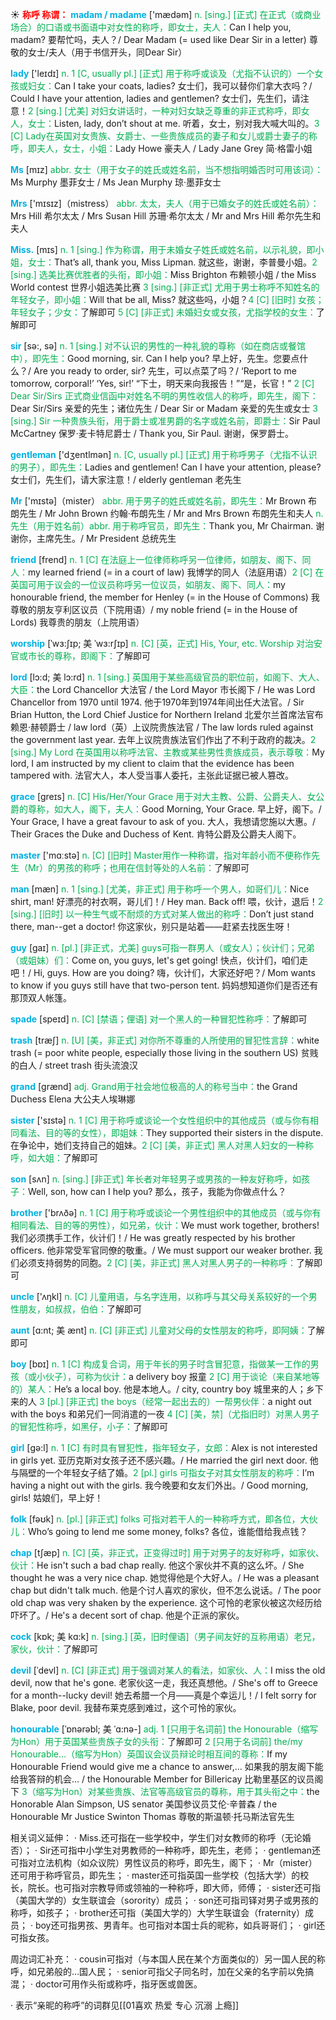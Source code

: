 ☀ <font color="red">**称呼 称谓：**</font>
<font color="sky blue">**madam / madame**</font> ['mædəm] 
<font color="#00b050">n. [sing.] [正式] 在正式（或商业场合）的口语或书面语中对女性的称呼，即女士，夫人：</font>Can I help you, madam? 要帮忙吗，夫人？/ Dear Madam (= used like Dear Sir in a letter) 尊敬的女士/夫人（用于书信开头，同Dear Sir）

<font color="sky blue">**lady**</font> ['leɪdɪ] 
<font color="#00b050">n. 1 [C, usually pl.] [正式] 用于称呼或谈及（尤指不认识的）一个女孩或妇女：</font>Can I take your coats, ladies? 女士们，我可以替你们拿大衣吗？/ Could I have your attention, ladies and gentlemen? 女士们，先生们，请注意！<font color="#00b050">2 [sing.] [尤美] 对妇女讲话时，一种对妇女缺乏尊重的非正式称呼，即女人，女士：</font>Listen, lady, don’t shout at me. 听着，女士，别对我大喊大叫的。<font color="#00b050">3 [C] Lady在英国对女贵族、女爵士、一些贵族成员的妻子和女儿或爵士妻子的称呼，即夫人，女士，小姐：</font>Lady Howe 豪夫人 / Lady Jane Grey 简·格雷小姐 

<font color="sky blue">**Ms**</font> [mɪz] 
<font color="#00b050">abbr. 女士（用于女子的姓氏或姓名前，当不想指明婚否时可用该词）：</font>Ms Murphy 墨菲女士 / Ms Jean Murphy 琼·墨菲女士

<font color="sky blue">**Mrs**</font> ['mɪsɪz]（mistress）
<font color="#00b050">abbr. 太太，夫人（用于已婚女子的姓氏或姓名前）：</font>Mrs Hill 希尔太太 / Mrs Susan Hill 苏珊·希尔太太 / Mr and Mrs Hill 希尔先生和夫人

<font color="sky blue">**Miss.**</font> [mɪs] 
<font color="#00b050">n. 1 [sing.] 作为称谓，用于未婚女子姓氏或姓名前，以示礼貌，即小姐，女士：</font>That’s all, thank you, Miss Lipman. 就这些，谢谢，李普曼小姐。<font color="#00b050">2 [sing.] 选美比赛优胜者的头衔，即小姐：</font>Miss Brighton 布赖顿小姐 / the Miss World contest 世界小姐选美比赛 <font color="#00b050">3 [sing.] [非正式] 尤用于男士称呼不知姓名的年轻女子，即小姐：</font>Will that be all, Miss? 就这些吗，小姐？<font color="#00b050">4 [C] [旧时] 女孩；年轻女子；少女：</font>了解即可 <font color="#00b050">5 [C] [非正式] 未婚妇女或女孩，尤指学校的女生：</font>了解即可

<font color="sky blue">**sir**</font> [sə:, sə] 
<font color="#00b050">n. 1 [sing.] 对不认识的男性的一种礼貌的尊称（如在商店或餐馆中），即先生：</font>Good morning, sir. Can I help you? 早上好，先生。您要点什么？/ Are you ready to order, sir? 先生，可以点菜了吗？/ ‘Report to me tomorrow, corporal!’ ‘Yes, sir!’ “下士，明天来向我报告！”“是，长官！” <font color="#00b050">2 [C] Dear Sir/Sirs 正式商业信函中对姓名不明的男性收信人的称呼，即先生，阁下：</font>Dear Sir/Sirs 亲爱的先生；诸位先生 / Dear Sir or Madam 亲爱的先生或女士 <font color="#00b050">3 [sing.] Sir 一种贵族头衔，用于爵士或准男爵的名字或姓名前，即爵士：</font>Sir Paul McCartney 保罗·麦卡特尼爵士 / Thank you, Sir Paul. 谢谢，保罗爵士。

<font color="sky blue">**gentleman**</font> ['dӡentlmən] 
<font color="#00b050">n. [C, usually pl.] [正式] 用于称呼男子（尤指不认识的男子），即先生：</font>Ladies and gentlemen! Can I have your attention, please? 女士们，先生们，请大家注意！/ elderly gentleman 老先生

<font color="sky blue">**Mr**</font> ['mɪstə]（mister）
<font color="#00b050">abbr. 用于男子的姓氏或姓名前，即先生：</font>Mr Brown 布朗先生 / Mr John Brown 约翰·布朗先生 / Mr and Mrs Brown 布朗先生和夫人 <font color="#00b050">n. 先生（用于姓名前）abbr. 用于称呼官员，即先生：</font>Thank you, Mr Chairman. 谢谢你，主席先生。/ Mr President 总统先生
    
<font color="sky blue">**friend**</font> [frend]
<font color="#00b050">n. 1 [C] 在法庭上一位律师称呼另一位律师，如朋友、阁下、同人：</font>my learned friend (= in a court of law) 我博学的同人（法庭用语）<font color="#00b050">2 [C] 在英国可用于议会的一位议员称呼另一位议员，如朋友、阁下、同人：</font>my honourable friend, the member for Henley (= in the House of Commons) 我尊敬的朋友亨利区议员（下院用语）/ my noble friend (= in the House of Lords) 我尊贵的朋友（上院用语）

<font color="sky blue">**worship**</font> [ˈwɜ:ʃɪp; 美 ˈwɜ:rʃɪp]
<font color="#00b050">n. [C] [英，正式] His, Your, etc. Worship 对治安官或市长的尊称，即阁下：</font>了解即可
           
<font color="sky blue">**lord**</font> [lɔ:d; 美 lɔ:rd]
<font color="#00b050">n. 1 [sing.] 英国用于某些高级官员的职位前，如阁下、大人、大臣：</font>the Lord Chancellor 大法官 / the Lord Mayor 市长阁下 / He was Lord Chancellor from 1970 until 1974. 他于1970年到1974年间出任大法官。/ Sir Brian Hutton, the Lord Chief Justice for Northern Ireland 北爱尔兰首席法官布赖恩·赫顿爵士 / law lord（英）上议院贵族法官 / The law lords ruled against the government last year. 去年上议院贵族法官们作出了不利于政府的裁决。<font color="#00b050">2 [sing.] My Lord 在英国用以称呼法官、主教或某些男性贵族成员，表示尊敬：</font>My lord, I am instructed by my client to claim that the evidence has been tampered with. 法官大人，本人受当事人委托，主张此证据已被人篡改。
           
<font color="sky blue">**grace**</font> [greɪs]
<font color="#00b050">n. [C] His/Her/Your Grace 用于对大主教、公爵、公爵夫人、女公爵的尊称，如大人，阁下，夫人：</font>Good Morning, Your Grace. 早上好，阁下。/ Your Grace, I have a great favour to ask of you. 大人，我想请您施以大惠。/ Their Graces the Duke and Duchess of Kent. 肯特公爵及公爵夫人阁下。

<font color="sky blue">**master**</font> ['mɑːstə] 
<font color="#00b050">n. [C] [旧时] Master用作一种称谓，指对年龄小而不便称作先生（Mr）的男孩的称呼；也用在信封等处的人名前：</font>了解即可

<font color="sky blue">**man**</font> [mæn] 
<font color="#00b050">n. 1 [sing.] [尤美，非正式] 用于称呼一个男人，如哥们儿：</font>Nice shirt, man! 好漂亮的衬衣啊，哥儿们！/ Hey man. Back off! 喂，伙计，退后！<font color="#00b050">2 [sing.] [旧时] 以一种生气或不耐烦的方式对某人做出的称呼：</font>Don’t just stand there, man--get a doctor! 你这家伙，别只是站着——赶紧去找医生呀！
           
<font color="sky blue">**guy**</font> [gaɪ]
<font color="#00b050">n. [pl.] [非正式，尤美] guys可指一群男人（或女人）；伙计们；兄弟（或姐妹）们：</font>Come on, you guys, let's get going! 快点，伙计们，咱们走吧！/ Hi, guys. How are you doing? 嗨，伙计们，大家还好吧？/ Mom wants to know if you guys still have that two-person tent. 妈妈想知道你们是否还有那顶双人帐篷。

<font color="sky blue">**spade**</font> [speɪd] 
<font color="#00b050">n. [C] [禁语；俚语] 对一个黑人的一种冒犯性称呼：</font>了解即可
           
<font color="sky blue">**trash**</font> [træʃ]
<font color="#00b050">n. [U] [美，非正式] 对你所不尊重的人所使用的冒犯性言辞：</font>white trash (= poor white people, especially those living in the southern US) 贫贱的白人 / street trash 街头流浪汉

<font color="sky blue">**grand**</font> [ɡrænd] 
<font color="#00b050">adj. Grand用于社会地位极高的人的称号当中：</font>the Grand Duchess Elena 大公夫人埃琳娜

<font color="sky blue">**sister**</font> ['sɪstə] 
<font color="#00b050">n. 1 [C] 用于称呼或谈论一个女性组织中的其他成员（或与你有相同看法、目的等的女性），即姐妹：</font>They supported their sisters in the dispute. 在争论中，她们支持自己的姐妹。<font color="#00b050">2 [C] [美，非正式] 黑人对黑人妇女的一种称呼，如大姐：</font>了解即可

<font color="sky blue">**son**</font> [sʌn] 
<font color="#00b050">n. [sing.] [非正式] 年长者对年轻男子或男孩的一种友好称呼，如孩子：</font>Well, son, how can I help you? 那么，孩子，我能为你做点什么？

<font color="sky blue">**brother**</font> ['brʌðə] 
<font color="#00b050">n. 1 [C] 用于称呼或谈论一个男性组织中的其他成员（或与你有相同看法、目的等的男性），如兄弟，伙计：</font>We must work together, brothers! 我们必须携手工作，伙计们！/ He was greatly respected by his brother officers. 他非常受军官同僚的敬重。/ We must support our weaker brother. 我们必须支持弱势的同胞。<font color="#00b050">2 [C] [美，非正式] 黑人对黑人男子的一种称呼：</font>了解即可

<font color="sky blue">**uncle**</font> ['ʌŋkl] 
<font color="#00b050">n. [C] 儿童用语，与名字连用，以称呼与其父母关系较好的一个男性朋友，如叔叔，伯伯：</font>了解即可
           
<font color="sky blue">**aunt**</font> [ɑ:nt; 美 ænt]
<font color="#00b050">n. [C] [非正式] 儿童对父母的女性朋友的称呼，即阿姨：</font>了解即可

<font color="sky blue">**boy**</font> [bɒɪ] 
<font color="#00b050">n. 1 [C] 构成复合词，用于年长的男子时含冒犯意，指做某一工作的男孩（或小伙子），可称为伙计：</font>a delivery boy 报童 <font color="#00b050">2 [C] 用于谈论（来自某地等的）某人：</font>He’s a local boy. 他是本地人。/ city, country boy 城里来的人；乡下来的人 <font color="#00b050">3 [pl.] [非正式] the boys（经常一起出去的）一帮男伙伴：</font>a night out with the boys 和弟兄们一同消遣的一夜 <font color="#00b050">4 [C] [美，禁]（尤指旧时）对黑人男子的冒犯性称呼，如黑仔，小子：</font>了解即可

<font color="sky blue">**girl**</font> [ɡə:l] 
<font color="#00b050">n. 1 [C] 有时具有冒犯性，指年轻女子，女郎：</font>Alex is not interested in girls yet. 亚历克斯对女孩子还不感兴趣。/ He married the girl next door. 他与隔壁的一个年轻女子结了婚。<font color="#00b050">2 [pl.] girls 可指女子对其女性朋友的称呼：</font>I’m having a night out with the girls. 我今晚要和女友们外出。/ Good morning, girls! 姑娘们，早上好！

<font color="sky blue">**folk**</font> [fəʊk] 
<font color="#00b050">n. [pl.] [非正式] folks 可指对若干人的一种称呼方式，即各位，大伙儿：</font>Who’s going to lend me some money, folks? 各位，谁能借给我点钱？
           
<font color="sky blue">**chap**</font> [tʃæp]
<font color="#00b050">n. [C] [英，非正式，正变得过时] 用于对男子的友好称呼，如家伙、伙计：</font>He isn't such a bad chap really. 他这个家伙并不真的这么坏。/ She thought he was a very nice chap. 她觉得他是个大好人。/ He was a pleasant chap but didn't talk much. 他是个讨人喜欢的家伙，但不怎么说话。/ The poor old chap was very shaken by the experience. 这个可怜的老家伙被这次经历给吓坏了。/ He's a decent sort of chap. 他是个正派的家伙。
           
<font color="sky blue">**cock**</font> [kɒk; 美 kɑ:k]
<font color="#00b050">n. [sing.] [英，旧时俚语]（男子间友好的互称用语）老兄，家伙，伙计：</font>了解即可
           
<font color="sky blue">**devil**</font> [ˈdevl]
<font color="#00b050">n. [C] [非正式] 用于强调对某人的看法，如家伙、人：</font>I miss the old devil, now that he's gone. 老家伙这一走，我还真想他。/ She's off to Greece for a month--lucky devil! 她去希腊一个月——真是个幸运儿！/ I felt sorry for Blake, poor devil. 我替布莱克感到难过，这个可怜的家伙。
            
<font color="sky blue">**honourable**</font> [ˈɒnərəbl; 美 ˈɑ:nə-]
<font color="#00b050">adj. 1 [只用于名词前] the Honourable（缩写为Hon）用于英国某些贵族子女的头衔：</font>了解即可 <font color="#00b050">2 [只用于名词前] the/my Honourable…（缩写为Hon）英国议会议员辩论时相互间的尊称：</font>If my Honourable Friend would give me a chance to answer,… 如果我的朋友阁下能给我答辩的机会… / the Honourable Member for Billericay 比勒里基区的议员阁下 <font color="#00b050">3（缩写为Hon）对某些贵族、法官等高级官员的尊称，用于其头衔之中：</font>the Honorable Alan Simpson, US senator 美国参议员艾伦·辛普森 / the Honourable Mr Justice Swinton Thomas 尊敬的斯温顿·托马斯法官先生

相关词义延伸：
· Miss.还可指在一些学校中，学生们对女教师的称呼（无论婚否）；
· Sir还可指中小学生对男教师的一种称呼，即先生，老师；
· gentleman还可指对立法机构（如众议院）男性议员的称呼，即先生，阁下；
· Mr（mister）还可用于称呼官员，即先生；
· master还可指英国一些学校（包括大学）的校长，院长。也可指对宗教导师或领袖的一种称呼，即大师，师傅；
· sister还可指（美国大学的）女生联谊会（sorority）成员；
· son还可指司铎对男子或男孩的称呼，如孩子；
· brother还可指（美国大学的）大学生联谊会（fraternity）成员；
· boy还可指男孩、男青年。也可指对本国士兵的昵称，如兵哥哥们；
· girl还可指女孩。

周边词汇补充：
· cousin可指对（与本国人民在某个方面类似的）另一国人民的称呼，如兄弟般的…国人民；
· senior可指父子同名时，加在父亲的名字前以免搞混；
· doctor可用作头衔或称呼，指牙医或兽医。

· 表示“亲昵的称呼”的词群见[[01喜欢 热爱 专心 沉溺 上瘾]]
